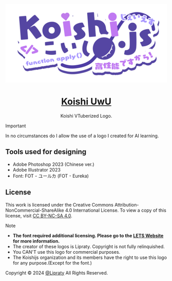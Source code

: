 <div align="center">
  <a href="https://koishi.chat/?uwu" target="_blank">
    <img width="520" src="./koishi-uwu.png" alt="logo">
  </a>
  <h1 id="koishi"><a href="https://koishi.chat/?uwu" target="_blank">Koishi UwU</a></h1>
  <p>Koishi VTuberized Logo.</p>

</div>

> [!Important]
> In no circumstances do I allow the use of a logo I created for AI learning.

## Tools used for designing

- Adobe Photoshop 2023 (Chinese ver.)
- Adobe Illustrator 2023
- Font: FOT - ユールカ (FOT - Eureka)

## License

This work is licensed under the Creative Commons Attribution-NonCommercial-ShareAlike 4.0 International License. To view a copy of this license, visit [CC BY-NC-SA 4.0](https://creativecommons.org/licenses/by-nc-sa/4.0/).


> [!NOTE]
> - **The font required additional licensing. Please go to the [LETS Website](https://lets.fontworks.co.jp/) for more information.**
> - The creator of these logos is Lipraty. Copyright is not fully relinquished.
> - You CAN'T use this logo for commercial purposes.
> - The Koishijs organization and its members have the right to use this logo for any purpose.(Except for the font.)

Copyright © 2024 [@Lipraty](https://github.com/Lipraty) All Rights Reserved.
